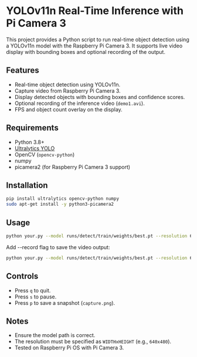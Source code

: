 # YOLOv11n Real-Time Inference with Pi Camera 3

This project provides a Python script to run real-time object detection using a YOLOv11n model with the Raspberry Pi Camera 3. It supports live video display with bounding boxes and optional recording of the output.

## Features

- Real-time object detection using YOLOv11n.
- Capture video from Raspberry Pi Camera 3.
- Display detected objects with bounding boxes and confidence scores.
- Optional recording of the inference video (`demo1.avi`).
- FPS and object count overlay on the display.

## Requirements

- Python 3.8+
- [Ultralytics YOLO](https://github.com/ultralytics/ultralytics)
- OpenCV (`opencv-python`)
- numpy
- picamera2 (for Raspberry Pi Camera 3 support)

## Installation

```bash
pip install ultralytics opencv-python numpy
sudo apt-get install -y python3-picamera2
```

## Usage

```bash
python your.py --model runs/detect/train/weights/best.pt --resolution 640x480
```

Add --record flag to save the video output:

```bash
python your.py --model runs/detect/train/weights/best.pt --resolution 640x480 --record
```

## Controls

- Press `q` to quit.
- Press `s` to pause.
- Press `p` to save a snapshot (`capture.png`).

## Notes

- Ensure the model path is correct.
- The resolution must be specified as `WIDTHxHEIGHT` (e.g., `640x480`).
- Tested on Raspberry Pi OS with Pi Camera 3.

